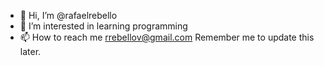 - 👋 Hi, I’m @rafaelrebello
- 👀 I’m interested in learning programming
- 📫 How to reach me rrebellov@gmail.com
Remember me to update this later.

<!---
rafaelrebello/rafaelrebello is a ✨ special ✨ repository because its `README.md` (this file) appears on your GitHub profile.
You can click the Preview link to take a look at your changes.
--->
